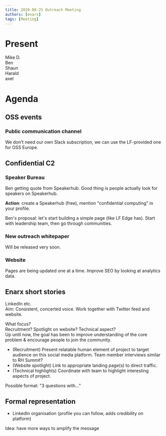 ```yaml
---
title: 2020-08-25 Outreach Meeting
authors: [enarx]
tags: [Meeting]
---
```

# Present
Mike D.  
Ben  
Shaun  
Harald  
axel


# Agenda

## OSS events
### Public communication channel
We don't need our own Slack subscription, we can use the LF-provided one for OSS Europe.

## Confidential C2
### Speaker Bureau
Ben getting quote from Speakerhub.
Good thing is people actually look for speakers on Speakerhub.

**Action**: create a Speakerhub (free), mention "confidential computing" in your profile.

Ben's proposal: let's start building a simple page (like LF Edge has).
Start with leadership team, then go through communities.

### New outreach whitepaper
Will be released very soon.

### Website
Pages are being updated one at a time.
Improve SEO by looking at analytics data.

## Enarx short stories
LinkedIn etc.  
Aim: Consistent, concerted voice. Work together with Twitter feed and website.

What focus?  
Recruitment? Spotlight on website? Technical aspect?  
Up until now, the goal has been to improve understanding of the core problem & encourage people to join the community.
* (Recruitment) Present relatable human element of project to target audience on this social media platform. Team
member interviews similar to RH Summit?
* (Website spotlight) Link to appropriate landing page(s) to direct traffic.
* (Technical highlights) Coordinate with team to highlight interesting aspects of project.

Possible format:
"3 questions with…"

## Formal representation
- LinkedIn organisation (profile you can follow, adds credibility on platform)

Idea: have more ways to amplify the message